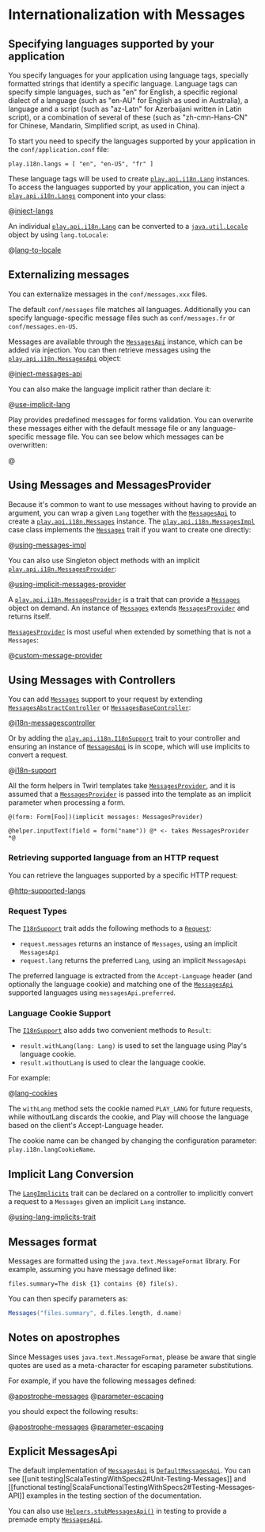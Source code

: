 <!--- Copyright (C) from 2022 The Play Framework Contributors <https://github.com/playframework>, 2011-2021 Lightbend Inc. <https://www.lightbend.com> -->

# Internationalization with Messages

## Specifying languages supported by your application

You specify languages for your application using language tags, specially formatted strings that identify a specific language. Language tags can specify simple languages, such as "en" for English, a specific regional dialect of a language (such as "en-AU" for English as used in Australia), a language and a script (such as "az-Latn" for Azerbaijani written in Latin script), or a combination of several of these (such as "zh-cmn-Hans-CN" for Chinese, Mandarin, Simplified script, as used in China).

To start you need to specify the languages supported by your application in the `conf/application.conf` file:

```
play.i18n.langs = [ "en", "en-US", "fr" ]
```

These language tags will be used to create [`play.api.i18n.Lang`](api/scala/play/api/i18n/Lang.html) instances. To access the languages supported by your application, you can inject a [`play.api.i18n.Langs`](api/scala/play/api/i18n/Langs.html) component into your class:

@[inject-langs](code/scalaguide/i18n/ScalaI18nService.scala)

An individual [`play.api.i18n.Lang`](api/scala/play/api/i18n/Lang.html) can be converted to a [`java.util.Locale`](https://docs.oracle.com/javase/8/docs/api/java/util/Locale.html) object by using `lang.toLocale`:

@[lang-to-locale](code/scalaguide/i18n/ScalaI18nService.scala)

## Externalizing messages

You can externalize messages in the `conf/messages.xxx` files.

The default `conf/messages` file matches all languages. Additionally you can specify language-specific message files such as `conf/messages.fr` or `conf/messages.en-US`.

Messages are available through the [`MessagesApi`](api/scala/play/api/i18n/MessagesApi.html) instance, which can be added via injection.  You can then retrieve messages using the [`play.api.i18n.MessagesApi`](api/scala/play/api/i18n/MessagesApi.html) object:

@[inject-messages-api](code/scalaguide/i18n/ScalaI18nService.scala)

You can also make the language implicit rather than declare it:

@[use-implicit-lang](code/scalaguide/i18n/ScalaI18nService.scala)

Play provides predefined messages for forms validation.  You can overwrite these messages either with the default message file or any language-specific message file. You can see below which messages can be overwritten:

@[](/confs/play/messages.default)

## Using Messages and MessagesProvider

Because it's common to want to use messages without having to provide an argument, you can wrap a given `Lang` together with the [`MessagesApi`](api/scala/play/api/i18n/MessagesApi.html) to create a [`play.api.i18n.Messages`](api/scala/play/api/i18n/MessagesImpl.html) instance.  The [`play.api.i18n.MessagesImpl`](api/scala/play/api/i18n/MessagesImpl.html) case class implements the [`Messages`](api/scala/play/api/i18n/Messages.html) trait if you want to create one directly:

@[using-messages-impl](code/scalaguide/i18n/ScalaI18nService.scala)

You can also use Singleton object methods with an implicit [`play.api.i18n.MessagesProvider`](api/scala/play/api/i18n/MessagesProvider.html):

@[using-implicit-messages-provider](code/scalaguide/i18n/ScalaI18nService.scala)

A [`play.api.i18n.MessagesProvider`](api/scala/play/api/i18n/MessagesProvider.html) is a trait that can provide a [`Messages`](api/scala/play/api/i18n/Messages.html) object on demand.  An instance of [`Messages`](api/scala/play/api/i18n/Messages.html) extends [`MessagesProvider`](api/scala/play/api/i18n/MessagesProvider.html) and returns itself.
  
[`MessagesProvider`](api/scala/play/api/i18n/MessagesProvider.html) is most useful when extended by something that is not a `Messages`:

@[custom-message-provider](code/scalaguide/i18n/ScalaI18nService.scala)

## Using Messages with Controllers

You can add [`Messages`](api/scala/play/api/i18n/Messages.html) support to your request by extending [`MessagesAbstractController`](api/scala/play/api/mvc/MessagesAbstractController.html) or [`MessagesBaseController`](api/scala/play/api/mvc/MessagesBaseController.html):
 
@[i18n-messagescontroller](code/ScalaI18N.scala)
 
Or by adding the [`play.api.i18n.I18nSupport`](api/scala/play/api/i18n/I18nSupport.html) trait to your controller and ensuring an instance of [`MessagesApi`](api/scala/play/api/i18n/MessagesApi.html) is in scope, which will use implicits to convert a request.

@[i18n-support](code/ScalaI18N.scala)

All the form helpers in Twirl templates take [`MessagesProvider`](api/scala/play/api/i18n/MessagesProvider.html), and it is assumed that a [`MessagesProvider`](api/scala/play/api/i18n/MessagesProvider.html) is passed into the template as an implicit parameter when processing a form.  

```twirl
@(form: Form[Foo])(implicit messages: MessagesProvider)

@helper.inputText(field = form("name")) @* <- takes MessagesProvider *@
```

### Retrieving supported language from an HTTP request

You can retrieve the languages supported by a specific HTTP request:

@[http-supported-langs](code/scalaguide/i18n/ScalaI18nService.scala)

### Request Types

The [`I18nSupport`](api/scala/play/api/i18n/I18nSupport.html) trait adds the following methods to a [`Request`](api/scala/play/api/mvc/Request.html):

* `request.messages` returns an instance of `Messages`, using an implicit `MessagesApi` 
* `request.lang` returns the preferred `Lang`, using an implicit `MessagesApi` 

The preferred language is extracted from the `Accept-Language` header (and optionally the language cookie) and matching one of the [`MessagesApi`](api/scala/play/api/i18n/MessagesApi.html) supported languages using `messagesApi.preferred`.

### Language Cookie Support

The [`I18nSupport`](api/scala/play/api/i18n/I18nSupport.html) also adds two convenient methods to `Result`:

* `result.withLang(lang: Lang)` is used to set the language using Play's language cookie. 
* `result.withoutLang` is used to clear the language cookie.

For example:

@[lang-cookies](code/scalaguide/i18n/ScalaI18nService.scala)

The `withLang` method sets the cookie named `PLAY_LANG` for future requests, while withoutLang discards the cookie, and Play will choose the language based on the client's Accept-Language header.

The cookie name can be changed by changing the configuration parameter: `play.i18n.langCookieName`.

## Implicit Lang Conversion

The [`LangImplicits`](api/scala/play/api/i18n/LangImplicits.html) trait can be declared on a controller to implicitly convert a request to a `Messages` given an implicit `Lang` instance.

@[using-lang-implicits-trait](code/scalaguide/i18n/ScalaI18nService.scala)

## Messages format

Messages are formatted using the `java.text.MessageFormat` library. For example, assuming you have message defined like:

```
files.summary=The disk {1} contains {0} file(s).
```

You can then specify parameters as:

```scala
Messages("files.summary", d.files.length, d.name)
```

## Notes on apostrophes

Since Messages uses `java.text.MessageFormat`, please be aware that single quotes are used as a meta-character for escaping parameter substitutions.

For example, if you have the following messages defined:

@[apostrophe-messages](code/scalaguide/i18n/messages)
@[parameter-escaping](code/scalaguide/i18n/messages)

you should expect the following results:

@[apostrophe-messages](code/ScalaI18N.scala)
@[parameter-escaping](code/ScalaI18N.scala)

## Explicit MessagesApi

The default implementation of [`MessagesApi`](api/scala/play/api/i18n/MessagesApi.html) is [`DefaultMessagesApi`](api/scala/play/api/i18n/DefaultMessagesApi.html).  You can see [[unit testing|ScalaTestingWithSpecs2#Unit-Testing-Messages]] and [[functional testing|ScalaFunctionalTestingWithSpecs2#Testing-Messages-API]] examples in the testing section of the documentation.

You can also use [`Helpers.stubMessagesApi()`](api/scala/play/api/test/Helpers$.html#stubMessagesApi\(messages:Map[String,Map[String,String]],langs:play.api.i18n.Langs,langCookieName:String,langCookieSecure:Boolean,langCookieHttpOnly:Boolean,langCookieSameSite:Option[play.api.mvc.Cookie.SameSite],httpConfiguration:play.api.http.HttpConfiguration,langCookieMaxAge:Option[Int]\):play.api.i18n.MessagesApi) in testing to provide a premade empty [`MessagesApi`](api/scala/play/api/i18n/MessagesApi.html).
